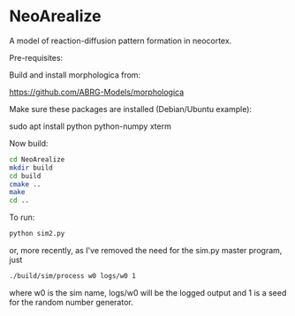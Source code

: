 # NeoArealize

A model of reaction-diffusion pattern formation in neocortex.

Pre-requisites:

Build and install morphologica from:

https://github.com/ABRG-Models/morphologica

Make sure these packages are installed (Debian/Ubuntu example):

sudo apt install python python-numpy xterm

Now build:

```bash
cd NeoArealize
mkdir build
cd build
cmake ..
make
cd ..
```

To run:

```bash
python sim2.py
```

or, more recently, as I've removed the need for the sim.py master program, just

```bash
./build/sim/process w0 logs/w0 1
```
where w0 is the sim name, logs/w0 will be the logged output and 1 is a seed
for the random number generator.
